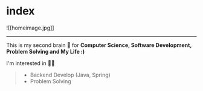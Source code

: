 # index
![[homeimage.jpg]]

---

This is my second brain 🧠 for **Computer Science, Software Development, Problem Solving and My Life :)**

I'm interested in 👨‍💻

> - Backend Develop (Java, Spring)
> - Problem Solving
